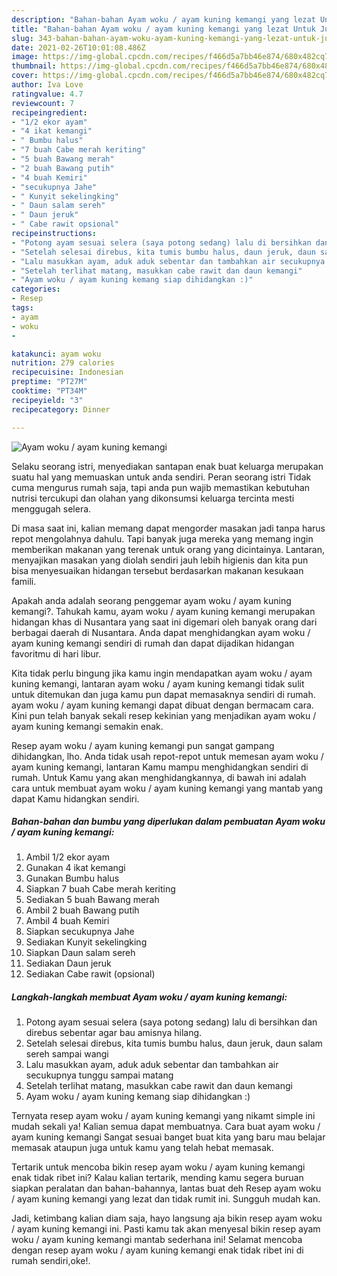 ```yaml
---
description: "Bahan-bahan Ayam woku / ayam kuning kemangi yang lezat Untuk Jualan"
title: "Bahan-bahan Ayam woku / ayam kuning kemangi yang lezat Untuk Jualan"
slug: 343-bahan-bahan-ayam-woku-ayam-kuning-kemangi-yang-lezat-untuk-jualan
date: 2021-02-26T10:01:08.486Z
image: https://img-global.cpcdn.com/recipes/f466d5a7bb46e874/680x482cq70/ayam-woku-ayam-kuning-kemangi-foto-resep-utama.jpg
thumbnail: https://img-global.cpcdn.com/recipes/f466d5a7bb46e874/680x482cq70/ayam-woku-ayam-kuning-kemangi-foto-resep-utama.jpg
cover: https://img-global.cpcdn.com/recipes/f466d5a7bb46e874/680x482cq70/ayam-woku-ayam-kuning-kemangi-foto-resep-utama.jpg
author: Iva Love
ratingvalue: 4.7
reviewcount: 7
recipeingredient:
- "1/2 ekor ayam"
- "4 ikat kemangi"
- " Bumbu halus"
- "7 buah Cabe merah keriting"
- "5 buah Bawang merah"
- "2 buah Bawang putih"
- "4 buah Kemiri"
- "secukupnya Jahe"
- " Kunyit sekelingking"
- " Daun salam sereh"
- " Daun jeruk"
- " Cabe rawit opsional"
recipeinstructions:
- "Potong ayam sesuai selera (saya potong sedang) lalu di bersihkan dan direbus sebentar agar bau amisnya hilang."
- "Setelah selesai direbus, kita tumis bumbu halus, daun jeruk, daun salam sereh sampai wangi"
- "Lalu masukkan ayam, aduk aduk sebentar dan tambahkan air secukupnya tunggu sampai matang"
- "Setelah terlihat matang, masukkan cabe rawit dan daun kemangi"
- "Ayam woku / ayam kuning kemang siap dihidangkan :)"
categories:
- Resep
tags:
- ayam
- woku
- 

katakunci: ayam woku  
nutrition: 279 calories
recipecuisine: Indonesian
preptime: "PT27M"
cooktime: "PT34M"
recipeyield: "3"
recipecategory: Dinner

---
```



![Ayam woku / ayam kuning kemangi](https://img-global.cpcdn.com/recipes/f466d5a7bb46e874/680x482cq70/ayam-woku-ayam-kuning-kemangi-foto-resep-utama.jpg)

Selaku seorang istri, menyediakan santapan enak buat keluarga merupakan suatu hal yang memuaskan untuk anda sendiri. Peran seorang istri Tidak cuma mengurus rumah saja, tapi anda pun wajib memastikan kebutuhan nutrisi tercukupi dan olahan yang dikonsumsi keluarga tercinta mesti menggugah selera.

Di masa  saat ini, kalian memang dapat mengorder masakan jadi tanpa harus repot mengolahnya dahulu. Tapi banyak juga mereka yang memang ingin memberikan makanan yang terenak untuk orang yang dicintainya. Lantaran, menyajikan masakan yang diolah sendiri jauh lebih higienis dan kita pun bisa menyesuaikan hidangan tersebut berdasarkan makanan kesukaan famili. 



Apakah anda adalah seorang penggemar ayam woku / ayam kuning kemangi?. Tahukah kamu, ayam woku / ayam kuning kemangi merupakan hidangan khas di Nusantara yang saat ini digemari oleh banyak orang dari berbagai daerah di Nusantara. Anda dapat menghidangkan ayam woku / ayam kuning kemangi sendiri di rumah dan dapat dijadikan hidangan favoritmu di hari libur.

Kita tidak perlu bingung jika kamu ingin mendapatkan ayam woku / ayam kuning kemangi, lantaran ayam woku / ayam kuning kemangi tidak sulit untuk ditemukan dan juga kamu pun dapat memasaknya sendiri di rumah. ayam woku / ayam kuning kemangi dapat dibuat dengan bermacam cara. Kini pun telah banyak sekali resep kekinian yang menjadikan ayam woku / ayam kuning kemangi semakin enak.

Resep ayam woku / ayam kuning kemangi pun sangat gampang dihidangkan, lho. Anda tidak usah repot-repot untuk memesan ayam woku / ayam kuning kemangi, lantaran Kamu mampu menghidangkan sendiri di rumah. Untuk Kamu yang akan menghidangkannya, di bawah ini adalah cara untuk membuat ayam woku / ayam kuning kemangi yang mantab yang dapat Kamu hidangkan sendiri.

<!--inarticleads1-->

##### Bahan-bahan dan bumbu yang diperlukan dalam pembuatan Ayam woku / ayam kuning kemangi:

1. Ambil 1/2 ekor ayam
1. Gunakan 4 ikat kemangi
1. Gunakan  Bumbu halus
1. Siapkan 7 buah Cabe merah keriting
1. Sediakan 5 buah Bawang merah
1. Ambil 2 buah Bawang putih
1. Ambil 4 buah Kemiri
1. Siapkan secukupnya Jahe
1. Sediakan  Kunyit sekelingking
1. Siapkan  Daun salam sereh
1. Sediakan  Daun jeruk
1. Sediakan  Cabe rawit (opsional)




<!--inarticleads2-->

##### Langkah-langkah membuat Ayam woku / ayam kuning kemangi:

1. Potong ayam sesuai selera (saya potong sedang) lalu di bersihkan dan direbus sebentar agar bau amisnya hilang.
1. Setelah selesai direbus, kita tumis bumbu halus, daun jeruk, daun salam sereh sampai wangi
1. Lalu masukkan ayam, aduk aduk sebentar dan tambahkan air secukupnya tunggu sampai matang
1. Setelah terlihat matang, masukkan cabe rawit dan daun kemangi
1. Ayam woku / ayam kuning kemang siap dihidangkan :)




Ternyata resep ayam woku / ayam kuning kemangi yang nikamt simple ini mudah sekali ya! Kalian semua dapat membuatnya. Cara buat ayam woku / ayam kuning kemangi Sangat sesuai banget buat kita yang baru mau belajar memasak ataupun juga untuk kamu yang telah hebat memasak.

Tertarik untuk mencoba bikin resep ayam woku / ayam kuning kemangi enak tidak ribet ini? Kalau kalian tertarik, mending kamu segera buruan siapkan peralatan dan bahan-bahannya, lantas buat deh Resep ayam woku / ayam kuning kemangi yang lezat dan tidak rumit ini. Sungguh mudah kan. 

Jadi, ketimbang kalian diam saja, hayo langsung aja bikin resep ayam woku / ayam kuning kemangi ini. Pasti kamu tak akan menyesal bikin resep ayam woku / ayam kuning kemangi mantab sederhana ini! Selamat mencoba dengan resep ayam woku / ayam kuning kemangi enak tidak ribet ini di rumah sendiri,oke!.

